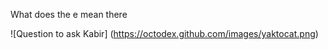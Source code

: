 What does the e mean there

![Question to ask Kabir]
(https://octodex.github.com/images/yaktocat.png)